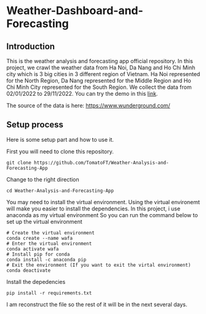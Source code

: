 # Weather-Dashboard-and-Forecasting

## Introduction
This is the weather analysis and forecasting app official repository. In this project, we crawl the weather data from Ha Noi, Da Nang and Ho Chi Minh city which is 3 big cities in 3 different region of Vietnam. Ha Noi represented for the North Region, Da Nang represented for the Middle Region and Ho Chi Minh City represented for the South Region. We collect the data from 02/01/2022 to 29/11/2022. You can try the demo in this [link](https://tomatoft-weather-dashboard-and-forecasting-homepage-wqbt9g.streamlit.app/Weather_forecast?fbclid=IwAR3XLQsYB4ul98gnzCzpgoYmbH261f_gEz3cUBAqwtNWjpNGOpt8SYHYEmg). 

The source of the data is here: https://www.wunderground.com/

## Setup process
Here is some setup part and how to use it.

First you will need to clone this repository.
```
git clone https://github.com/TomatoFT/Weather-Analysis-and-Forecasting-App
```
Change to the right direction
```
cd Weather-Analysis-and-Forecasting-App
```
You may need to install the virtual environment. Using the virtual environemt will make you easier to install the dependencies.
In this project, i use anaconda as my virtual environment
So you can run the command below to set up the virtual environment
```
# Create the virtual environment
conda create --name wafa
# Enter the virtual environment
conda activate wafa
# Install pip for conda
conda install -c anaconda pip
# Exit the environment (If you want to exit the virtal environment)
conda deactivate
```

Install the depedencies
```
pip install -r requirements.txt
```
I am reconstruct the file so the rest of it will be in the next several days.
